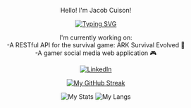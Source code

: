 <div align='center'>

Hello! I'm Jacob Cuison!
  
[![Typing SVG](https://readme-typing-svg.demolab.com?font=Helvetica&weight=500&size=25&duration=3500&pause=500&color=0F4C75&center=true&vCenter=true&width=435&lines=Aspiring+Software+Engineer;Gaming+on+the+side;Always+love+%26+learn+coding)](https://git.io/typing-svg)

  

I'm currently working on: <br>
-A RESTful API for the survival game: ARK Survival Evolved 🦖<br>
-A gamer social media web application 🎮

[![LinkedIn](https://github.com/gauravghongde/social-icons/blob/master/SVG/Color/LinkedIN.svg)](https://www.linkedin.com/in/jacob-cuison/)

[![My GitHub Streak](https://streak-stats.demolab.com?user=perpyderp&theme=dark&hide_border=true&border_radius=5&date_format=M%20j%5B%2C%20Y%5D&exclude_days=Sun%2CSat&card_width=500&background=45%2C1B262C%2C0F4C75)](https://git.io/streak-stats)

![My Stats](https://github.com/perpyderp/github-stats/blob/master/generated/overview.svg#gh-dark-mode-only)
![My Langs](https://github.com/perpyderp/github-stats/blob/master/generated/languages.svg#gh-dark-mode-only)

</div>

